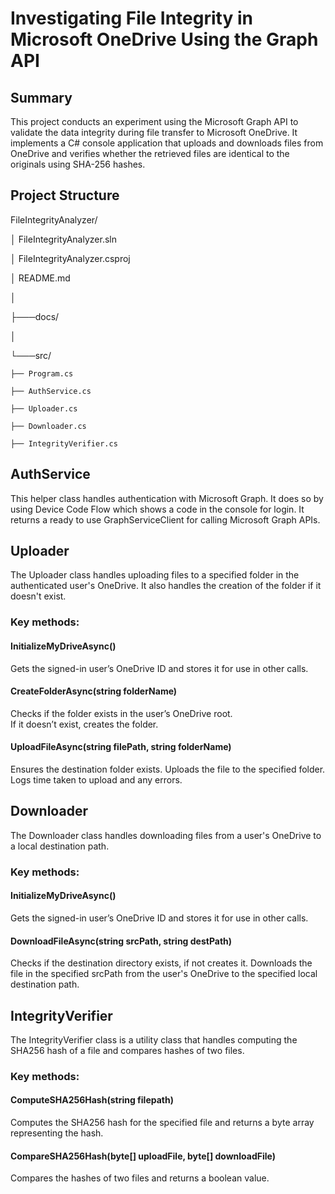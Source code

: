 ﻿# Investigating File Integrity in Microsoft OneDrive Using the Graph API


## Summary

This project conducts an experiment using the Microsoft Graph API  to validate the data integrity during file transfer to Microsoft OneDrive.
It implements a C# console application that uploads and downloads files from OneDrive and verifies whether the retrieved files are identical to the originals using SHA-256 hashes.

## Project Structure

FileIntegrityAnalyzer/

│   FileIntegrityAnalyzer.sln

│   FileIntegrityAnalyzer.csproj

│   README.md

│

├───docs/  

│

└───src/            

    ├── Program.cs

    ├── AuthService.cs
    
    ├── Uploader.cs

    ├── Downloader.cs

    ├── IntegrityVerifier.cs


## AuthService 
This helper class handles authentication with Microsoft Graph. It does so by using Device Code Flow which shows a code  in the console for login.
It returns a ready to use GraphServiceClient for calling Microsoft Graph APIs.

## Uploader
The Uploader class handles uploading files to a specified folder in the authenticated user's OneDrive. It also handles the creation of the folder if it doesn't exist.

### Key methods:

#### InitializeMyDriveAsync()
Gets the signed-in user’s OneDrive ID and stores it for use in other calls.

#### CreateFolderAsync(string folderName)
Checks if the folder exists in the user’s OneDrive root.  
If it doesn’t exist, creates the folder.

#### UploadFileAsync(string filePath, string folderName)
Ensures the destination folder exists. Uploads the file to the specified folder. Logs time taken to upload and any errors.

## Downloader
The Downloader class handles downloading files from a user's OneDrive to a local destination path.

### Key methods:

#### InitializeMyDriveAsync()
Gets the signed-in user’s OneDrive ID and stores it for use in other calls.

#### DownloadFileAsync(string srcPath, string destPath)
Checks if the destination directory exists, if not creates it. Downloads the file in the specified srcPath from the user's OneDrive to the specified local destination path.

## IntegrityVerifier
The IntegrityVerifier class is a utility class that handles computing the SHA256 hash of a file and compares hashes of two files.

### Key methods:

#### ComputeSHA256Hash(string filepath)
Computes the SHA256 hash for the specified file and returns a byte array representing the hash.

#### CompareSHA256Hash(byte[] uploadFile, byte[] downloadFile)
Compares the hashes of two files and returns a boolean value.